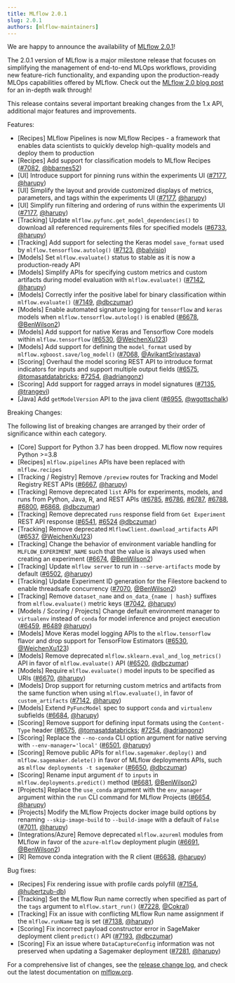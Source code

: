 ```yaml
---
title: MLflow 2.0.1
slug: 2.0.1
authors: [mlflow-maintainers]
---
```


We are happy to announce the availability of [MLflow 2.0.1](https://github.com/mlflow/mlflow/releases/tag/v2.0.1)!

The 2.0.1 version of MLflow is a major milestone release that focuses on simplifying the management of end-to-end MLOps workflows, providing new feature-rich functionality, and expanding upon the production-ready MLOps capabilities offered by MLflow. Check out the [MLflow 2.0 blog post](https://www.linuxfoundation.org/blog/announcing-availability-of-mlflow-2.0)
for an in-depth walk through!

This release contains several important breaking changes from the 1.x API, additional major features and improvements.

Features:

- [Recipes] MLflow Pipelines is now MLflow Recipes - a framework that enables data scientists to quickly develop high-quality models and deploy them to production
- [Recipes] Add support for classification models to MLflow Recipes ([#7082](https://github.com/mlflow/mlflow/pull/7082), [@bbarnes52](https://github.com/bbarnes52))
- [UI] Introduce support for pinning runs within the experiments UI ([#7177](https://github.com/mlflow/mlflow/pull/7177), [@harupy](https://github.com/harupy))
- [UI] Simplify the layout and provide customized displays of metrics, parameters, and tags within the experiments UI ([#7177](https://github.com/mlflow/mlflow/pull/7177), [@harupy](https://github.com/harupy))
- [UI] Simplify run filtering and ordering of runs within the experiments UI ([#7177](https://github.com/mlflow/mlflow/pull/7177), [@harupy](https://github.com/harupy))
- [Tracking] Update `mlflow.pyfunc.get_model_dependencies()` to download all referenced requirements files for specified models ([#6733](https://github.com/mlflow/mlflow/pull/6733), [@harupy](https://github.com/harupy))
- [Tracking] Add support for selecting the Keras model `save_format` used by `mlflow.tensorflow.autolog()` ([#7123](https://github.com/mlflow/mlflow/pull/7123), [@balvisio](https://github.com/balvisio))
- [Models] Set `mlflow.evaluate()` status to stable as it is now a production-ready API
- [Models] Simplify APIs for specifying custom metrics and custom artifacts during model evaluation with `mlflow.evaluate()` ([#7142](https://github.com/mlflow/mlflow/pull/7142), [@harupy](https://github.com/harupy))
- [Models] Correctly infer the positive label for binary classification within `mlflow.evaluate()` ([#7149](https://github.com/mlflow/mlflow/pull/7149), [@dbczumar](https://github.com/dbczumar))
- [Models] Enable automated signature logging for `tensorflow` and `keras` models when `mlflow.tensorflow.autolog()` is enabled ([#6678](https://github.com/mlflow/mlflow/pull/6678), [@BenWilson2](https://github.com/BenWilson2))
- [Models] Add support for native Keras and Tensorflow Core models within `mlflow.tensorflow` ([#6530](https://github.com/mlflow/mlflow/pull/6530), [@WeichenXu123](https://github.com/WeichenXu123))
- [Models] Add support for defining the `model_format` used by `mlflow.xgboost.save/log_model()` ([#7068](https://github.com/mlflow/mlflow/pull/7068), [@AvikantSrivastava](https://github.com/AvikantSrivastava))
- [Scoring] Overhaul the model scoring REST API to introduce format indicators for inputs and support multiple output fields ([#6575](https://github.com/mlflow/mlflow/pull/6575), [@tomasatdatabricks](https://github.com/tomasatdatabricks); [#7254](https://github.com/mlflow/mlflow/pull/7254), [@adriangonz](https://github.com/adriangonz))
- [Scoring] Add support for ragged arrays in model signatures ([#7135](https://github.com/mlflow/mlflow/pull/7135), [@trangevi](https://github.com/trangevi))
- [Java] Add `getModelVersion` API to the java client ([#6955](https://github.com/mlflow/mlflow/pull/6955), [@wgottschalk](https://github.com/wgottschalk))

Breaking Changes:

The following list of breaking changes are arranged by their order of significance within each category.

- [Core] Support for Python 3.7 has been dropped. MLflow now requires Python >=3.8
- [Recipes] `mlflow.pipelines` APIs have been replaced with `mlflow.recipes`
- [Tracking / Registry] Remove `/preview` routes for Tracking and Model Registry REST APIs ([#6667](https://github.com/mlflow/mlflow/pull/6667), [@harupy](https://github.com/harupy))
- [Tracking] Remove deprecated `list` APIs for experiments, models, and runs from Python, Java, R, and REST APIs ([#6785](https://github.com/mlflow/mlflow/pull/6785), [#6786](https://github.com/mlflow/mlflow/pull/6786), [#6787](https://github.com/mlflow/mlflow/pull/6787), [#6788](https://github.com/mlflow/mlflow/pull/6788), [#6800](https://github.com/mlflow/mlflow/pull/6800), [#6868](https://github.com/mlflow/mlflow/pull/6868), [@dbczumar](https://github.com/dbczumar))
- [Tracking] Remove deprecated `runs` response field from `Get Experiment` REST API response ([#6541](https://github.com/mlflow/mlflow/pull/6541), [#6524](https://github.com/mlflow/mlflow/pull/6524) [@dbczumar](https://github.com/dbczumar))
- [Tracking] Remove deprecated `MlflowClient.download_artifacts` API ([#6537](https://github.com/mlflow/mlflow/pull/6537), [@WeichenXu123](https://github.com/WeichenXu123))
- [Tracking] Change the behavior of environment variable handling for `MLFLOW_EXPERIMENT_NAME` such that the value is always used when creating an experiment ([#6674](https://github.com/mlflow/mlflow/pull/6674), [@BenWilson2](https://github.com/BenWilson2))
- [Tracking] Update `mlflow server` to run in `--serve-artifacts` mode by default ([#6502](https://github.com/mlflow/mlflow/pull/6502), [@harupy](https://github.com/harupy))
- [Tracking] Update Experiment ID generation for the Filestore backend to enable threadsafe concurrency ([#7070](https://github.com/mlflow/mlflow/pull/7070), [@BenWilson2](https://github.com/BenWilson2))
- [Tracking] Remove `dataset_name` and `on_data_{name | hash}` suffixes from `mlflow.evaluate()` metric keys ([#7042](https://github.com/mlflow/mlflow/pull/7042), [@harupy](https://github.com/harupy))
- [Models / Scoring / Projects] Change default environment manager to `virtualenv` instead of `conda` for model inference and project execution ([#6459](https://github.com/mlflow/mlflow/pull/6459), [#6489](https://github.com/mlflow/mlflow/pull/6489) [@harupy](https://github.com/harupy))
- [Models] Move Keras model logging APIs to the `mlflow.tensorflow` flavor and drop support for TensorFlow Estimators ([#6530](https://github.com/mlflow/mlflow/pull/6530), [@WeichenXu123](https://github.com/WeichenXu123))
- [Models] Remove deprecated `mlflow.sklearn.eval_and_log_metrics()` API in favor of `mlflow.evaluate()` API ([#6520](https://github.com/mlflow/mlflow/pull/6520), [@dbczumar](https://github.com/dbczumar))
- [Models] Require `mlflow.evaluate()` model inputs to be specified as URIs ([#6670](https://github.com/mlflow/mlflow/pull/6670), [@harupy](https://github.com/harupy))
- [Models] Drop support for returning custom metrics and artifacts from the same function when using `mlflow.evaluate()`, in favor of `custom_artifacts` ([#7142](https://github.com/mlflow/mlflow/pull/7142), [@harupy](https://github.com/harupy))
- [Models] Extend `PyFuncModel` spec to support `conda` and `virtualenv` subfields ([#6684](https://github.com/mlflow/mlflow/pull/6684), [@harupy](https://github.com/harupy))
- [Scoring] Remove support for defining input formats using the `Content-Type` header ([#6575](https://github.com/mlflow/mlflow/pull/6575), [@tomasatdatabricks](https://github.com/tomasatdatabricks); [#7254](https://github.com/mlflow/mlflow/pull/7254), [@adriangonz](https://github.com/adriangonz))
- [Scoring] Replace the `--no-conda` CLI option argument for native serving with `--env-manager='local'` ([#6501](https://github.com/mlflow/mlflow/pull/6501), [@harupy](https://github.com/harupy))
- [Scoring] Remove public APIs for `mlflow.sagemaker.deploy()` and `mlflow.sagemaker.delete()` in favor of MLflow deployments APIs, such as `mlflow deployments -t sagemaker` ([#6650](https://github.com/mlflow/mlflow/pull/6650), [@dbczumar](https://github.com/dbczumar))
- [Scoring] Rename input argument `df` to `inputs` in `mlflow.deployments.predict()` method ([#6681](https://github.com/mlflow/mlflow/pull/6681), [@BenWilson2](https://github.com/BenWilson2))
- [Projects] Replace the `use_conda` argument with the `env_manager` argument within the `run` CLI command for MLflow Projects ([#6654](https://github.com/mlflow/mlflow/pull/6654), [@harupy](https://github.com/harupy))
- [Projects] Modify the MLflow Projects docker image build options by renaming `--skip-image-build` to `--build-image` with a default of `False` ([#7011](https://github.com/mlflow/mlflow/pull/7011), [@harupy](https://github.com/harupy))
- [Integrations/Azure] Remove deprecated `mlflow.azureml` modules from MLflow in favor of the `azure-mlflow` deployment plugin ([#6691](https://github.com/mlflow/mlflow/pull/6691), [@BenWilson2](https://github.com/BenWilson2))
- [R] Remove conda integration with the R client ([#6638](https://github.com/mlflow/mlflow/pull/6638), [@harupy](https://github.com/harupy))

Bug fixes:

- [Recipes] Fix rendering issue with profile cards polyfill ([#7154](https://github.com/mlflow/mlflow/pull/7154), [@hubertzub-db](https://github.com/hubertzub-db))
- [Tracking] Set the MLflow Run name correctly when specified as part of the `tags` argument to `mlflow.start_run()` ([#7228](https://github.com/mlflow/mlflow/pull/7228), [@Cokral](https://github.com/Cokral))
- [Tracking] Fix an issue with conflicting MLflow Run name assignment if the `mlflow.runName` tag is set ([#7138](https://github.com/mlflow/mlflow/pull/7138), [@harupy](https://github.com/harupy))
- [Scoring] Fix incorrect payload constructor error in SageMaker deployment client `predict()` API ([#7193](https://github.com/mlflow/mlflow/pull/7193), [@dbczumar](https://github.com/dbczumar))
- [Scoring] Fix an issue where `DataCaptureConfig` information was not preserved when updating a Sagemaker deployment ([#7281](https://github.com/mlflow/mlflow/pull/7281), [@harupy](https://github.com/harupy))

For a comprehensive list of changes, see the [release change log](https://github.com/mlflow/mlflow/releases/tag/v2.0.1), and check out the latest documentation on [mlflow.org](http://mlflow.org/).
